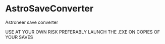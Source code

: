 # AstroSaveConverter
Astroneer save converter

USE AT YOUR OWN RISK
PREFERABLY LAUNCH THE .EXE ON COPIES OF YOUR SAVES
